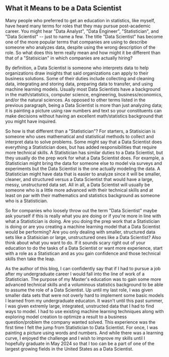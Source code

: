 ## What it Means to be a Data Scientist

Many people who preferred to get an education in statistics, like myself, have heard many terms for roles that they may pursue post-academic career. You might hear "Data Analyst", "Data Engineer", "Statistician", and "Data Scientist" -- just to name a few. The title "Data Scientist" has become one of the more popular terms that companies are using to describe someone who analyzes data, despite using the wrong description of the role. So what does this term really mean and how might it be different than that of a "Statisician" in which companies are actually hiring?

By definition, a Data Scientist is someone who interprets data to help organizations draw insights that said organizations can apply to their business solutions. Some of their duties include collecting and cleaning data, integrating and storing data, preparing data to transfer, and using machine learning models. Usually most Data Scientists have a background in the math/statistics, computer science, engineering, business/economics, and/or the natural sciences. As opposed to other terms listed in the previous paragraph, being a Data Scientist is more than just analyzing data; it is painting a picture using raw numbers and text so your constituents can make decisions without having an excellent math/statistics background that you might have inquired. 

So how is that different than a "Statistician"? For starters, a Statisician is someone who uses mathematical and statistical methods to collect and interpret data to solve problems. Some might say that a Data Scientist does everything a Statistician does, but has added responsibilities that require more technical skills. A Statistician has similar duties to a Data Scientist, but they usually do the prep work for what a Data Scientist does. For example, a Statistician might bring the data for someone else to model via surveys and experiments but the Data Scientist is the one actually modeling the data. A Statistician might have data that is easier to analyze since it will be smaller, cleaner, and structured versus a Data Scientist that would have a large, messy, unstructured data set. All in all, a Data Scientist will usually be someone who is a little more advanced with their technical skills and at least on par with their mathematics and statistics background as someone who is a Statistician. 

So for companies who loosely throw out the term "Data Scientist" maybe ask yourself if this is really what you are doing or if you're more in line with what a Statistician is doing. Are you doing the prep work that a Statistician is doing or are you creating a machine learning model that a Data Scientist would be performing? Are you only dealing with smaller, structured data sets like a Statisician or large, unstructured ones like a Data Scientist? Also think about what you want to do. If it sounds scary right out of your education to do the tasks of a Data Scientist or want more experience, start with a role as a Statistican and as you gain confidence and those technical skills then take the leap. 

As the author of this blog, I can confidently say that if I had to pursue a job after my undergraduate career I would fall into the line of work of a Statistician. The purpose of my Master's education was to gain some more advanced technical skills and a voluminous statistics background to be able to assume the role of a Data Scientist. Up until my last role, I was given smaller data sets that were not overly hard to implement some basic models I learned from my undergraduate educaton. It wasn't until this past summer, I was given extremly large, integrated, unstructed data that I had to find ways to model. I had to use existing machine learning techniques along with exploring model creation to optimize a result to a business question/problem the company wanted solved. This experience was the first time I felt the jump from Statistician to Data Scientist. For once, I was painting a picture using words and numbers. And while there was a learning curve, I enjoyed the challenge and I wish to improve my skills until I hopefully graduate in May 2024 so that I too can be a part of one of the largest growing fields in the United States as a Data Scientist.
